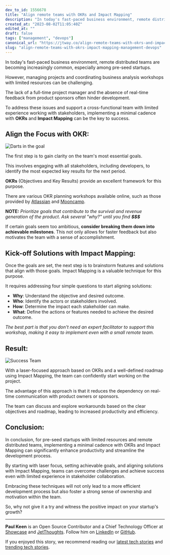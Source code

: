 ```yaml
---
dev_to_id: 1556678
title: "Align remote teams with OKRs and Impact Mapping"
description: "In today's fast-paced business environment, remote distributed teams are becoming increasingly..."
created_at: "2023-08-02T11:05:40Z"
edited_at: ""
draft: false
tags: ["management", "devops"]
canonical_url: "https://jtway.co/align-remote-teams-with-okrs-and-impact-mapping-f7e43a65e347?source=friends_link&sk=cbf3fb6c81d2ffa6f7aac0d696f489c6"
slug: "align-remote-teams-with-okrs-impact-mapping-management-devops"
---
```

In today's fast-paced business environment, remote distributed teams are becoming increasingly common, especially among pre-seed startups.

However, managing projects and coordinating business analysis workshops with limited resources can be challenging.

The lack of a full-time project manager and the absence of real-time feedback from product sponsors often hinder development.

To address these issues and support a cross-functional team with limited experience working with stakeholders, implementing a minimal cadence with **OKRs** and **Impact Mapping** can be the key to success.

## Align the Focus with OKR:

![Darts in the goal](https://dev-to-uploads.s3.amazonaws.com/uploads/articles/qngq16x6knfyaqm50zem.png)


The first step is to gain clarity on the team's most essential goals.

This involves engaging with all stakeholders, including developers, to identify the most expected key results for the next period.

**OKRs** (Objectives and Key Results) provide an excellent framework for this purpose.

There are various OKR planning workshops available online, such as those provided by [Atlassian](https://www.atlassian.com/agile/agile-at-scale/okr) and [Mooncamp](https://mooncamp.com/blog/okr-workshop/).

**NOTE:** _Prioritize goals that contribute to the survival and revenue generation of the product. Ask several "why?" until you find **$$$**_

If certain goals seem too ambitious, **consider breaking them down into achievable milestones**. This not only allows for faster feedback but also motivates the team with a sense of accomplishment.

## Kick-off Solutions with Impact Mapping:

Once the goals are set, the next step is to brainstorm features and solutions that align with those goals.
Impact Mapping is a valuable technique for this purpose.

It requires addressing four simple questions to start aligning solutions:
* **Why**: Understand the objective and desired outcome.
* **Who**: Identify the actors or stakeholders involved.
* **How**: Determine the impact each stakeholder can make.
* **What**: Define the actions or features needed to achieve the desired outcome.

_The best part is that you don't need an expert facilitator to support this workshop, making it easy to implement even with a small remote team._

## Result:

![Success Team](https://dev-to-uploads.s3.amazonaws.com/uploads/articles/le8apwmvn71mvkotayq9.png)


With a laser-focused approach based on OKRs and a well-defined roadmap using Impact Mapping, the team can confidently start working on the project.

The advantage of this approach is that it reduces the dependency on real-time communication with product owners or sponsors.

The team can discuss and explore workarounds based on the clear objectives and roadmap, leading to increased productivity and efficiency.

## Conclusion:

In conclusion, for pre-seed startups with limited resources and remote distributed teams, implementing a minimal cadence with OKRs and Impact Mapping can significantly enhance productivity and streamline the development process.

By starting with laser focus, setting achievable goals, and aligning solutions with Impact Mapping, teams can overcome challenges and achieve success even with limited experience in stakeholder collaboration.

Embracing these techniques will not only lead to a more efficient development process but also foster a strong sense of ownership and motivation within the team.

So, why not give it a try and witness the positive impact on your startup's growth?

---

**Paul Keen** is an Open Source Contributor and a Chief Technology Officer at [Showcase](https://showca.se) and [JetThoughts](https://www.jetthoughts.com). Follow him on [LinkedIn](https://www.linkedin.com/in/paul-keen/) or [GitHub](https://github.com/pftg).

If you enjoyed this story, we recommend reading our [latest tech stories](https://jtway.co/latest) and [trending tech stories](https://jtway.co/trending).